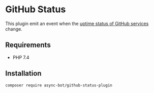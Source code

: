 # GitHub Status

This plugin emit an event when the [uptime status of GitHub services](https://www.githubstatus.com) change.

## Requirements

- PHP 7.4

## Installation

```bash
composer require async-bot/github-status-plugin
```
